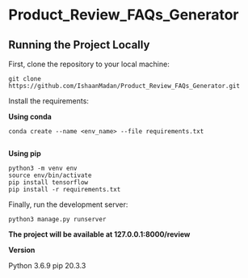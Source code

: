 # Product_Review_FAQs_Generator

## Running the Project Locally
First, clone the repository to your local machine:


```
git clone https://github.com/IshaanMadan/Product_Review_FAQs_Generator.git
```


Install the requirements:

<b>Using conda</b>
```
conda create --name <env_name> --file requirements.txt


```
<b>Using pip</b>
```
python3 -m venv env
source env/bin/activate
pip install tensorflow
pip install -r requirements.txt
```

Finally, run the development server:
```
python3 manage.py runserver
```

<b>The project will be available at 127.0.0.1:8000/review</b>


<b> Version  </b>

Python 3.6.9
pip 20.3.3

